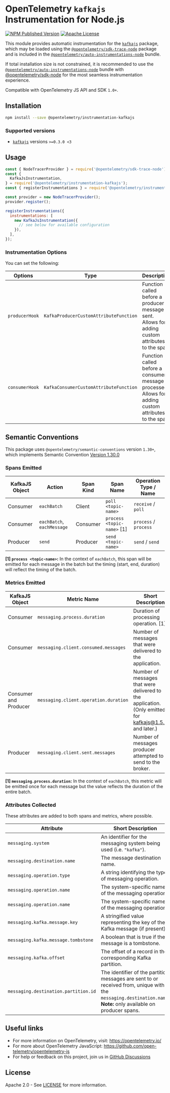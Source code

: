 # OpenTelemetry `kafkajs` Instrumentation for Node.js

[![NPM Published Version][npm-img]][npm-url]
[![Apache License][license-image]][license-image]

This module provides automatic instrumentation for the [`kafkajs`](https://www.npmjs.com/package/kafkajs) package, which may be loaded using the [`@opentelemetry/sdk-trace-node`](https://github.com/open-telemetry/opentelemetry-js/tree/main/packages/opentelemetry-sdk-trace-node) package and is included in the [`@opentelemetry/auto-instrumentations-node`](https://www.npmjs.com/package/@opentelemetry/auto-instrumentations-node) bundle.

If total installation size is not constrained, it is recommended to use the [`@opentelemetry/auto-instrumentations-node`](https://www.npmjs.com/package/@opentelemetry/auto-instrumentations-node) bundle with [@opentelemetry/sdk-node](`https://www.npmjs.com/package/@opentelemetry/sdk-node`) for the most seamless instrumentation experience.

Compatible with OpenTelemetry JS API and SDK `1.0+`.

## Installation

```bash
npm install --save @opentelemetry/instrumentation-kafkajs
```

### Supported versions

- [`kafkajs`](https://www.npmjs.com/package/kafkajs) versions `>=0.3.0 <3`

## Usage

```js
const { NodeTracerProvider } = require('@opentelemetry/sdk-trace-node');
const {
  KafkaJsInstrumentation,
} = require('@opentelemetry/instrumentation-kafkajs');
const { registerInstrumentations } = require('@opentelemetry/instrumentation');

const provider = new NodeTracerProvider();
provider.register();

registerInstrumentations({
  instrumentations: [
    new KafkaJsInstrumentation({
      // see below for available configuration
    }),
  ],
});
```

### Instrumentation Options

You can set the following:

| Options        | Type                                   | Description                                                                                              |
| -------------- | -------------------------------------- | -------------------------------------------------------------------------------------------------------- |
| `producerHook` | `KafkaProducerCustomAttributeFunction` | Function called before a producer message is sent. Allows for adding custom attributes to the span.      |
| `consumerHook` | `KafkaConsumerCustomAttributeFunction` | Function called before a consumer message is processed. Allows for adding custom attributes to the span. |

## Semantic Conventions

This package uses `@opentelemetry/semantic-conventions` version `1.30+`, which implements Semantic Convention [Version 1.30.0](https://github.com/open-telemetry/semantic-conventions/blob/v1.30.0/docs/README.md)

### Spans Emitted

| KafkaJS Object | Action                     | Span Kind | Span Name                  | Operation Type / Name |
| -------------- | -------------------------- | --------- | -------------------------- | --------------------- |
| Consumer       | `eachBatch`                | Client    | `poll <topic-name>`        | `receive` / `poll`    |
| Consumer       | `eachBatch`, `eachMessage` | Consumer  | `process <topic-name>` [1] | `process` / `process` |
| Producer       | `send`                     | Producer  | `send <topic-name>`        | `send` / `send`       |

**[1] `process <topic-name>`:** In the context of `eachBatch`, this span will be emitted for each message in the batch but the timing (start, end, duration) will reflect the timing of the batch.

### Metrics Emitted

| KafkaJS Object        | Metric Name                           | Short Description                                                                                      |
| --------------------- | ------------------------------------- | ------------------------------------------------------------------------------------------------------ |
| Consumer              | `messaging.process.duration`          | Duration of processing operation. [1]                                                                  |
| Consumer              | `messaging.client.consumed.messages`  | Number of messages that were delivered to the application.                                             |
| Consumer and Producer | `messaging.client.operation.duration` | Number of messages that were delivered to the application. (Only emitted for kafkajs@1.5.0 and later.) |
| Producer              | `messaging.client.sent.messages`      | Number of messages producer attempted to send to the broker.                                           |

**[1] `messaging.process.duration`:** In the context of `eachBatch`, this metric will be emitted once for each message but the value reflects the duration of the entire batch.

### Attributes Collected

These attributes are added to both spans and metrics, where possible.

| Attribute                            | Short Description                                                                                                                                                  |
| ------------------------------------ | ------------------------------------------------------------------------------------------------------------------------------------------------------------------ |
| `messaging.system`                   | An identifier for the messaging system being used (i.e. `"kafka"`).                                                                                                |
| `messaging.destination.name`         | The message destination name.                                                                                                                                      |
| `messaging.operation.type`           | A string identifying the type of messaging operation.                                                                                                              |
| `messaging.operation.name`           | The system-specific name of the messaging operation.                                                                                                               |
| `messaging.operation.name`           | The system-specific name of the messaging operation.                                                                                                               |
| `messaging.kafka.message.key`        | A stringified value representing the key of the Kafka message (if present).                                                                                        |
| `messaging.kafka.message.tombstone`  | A boolean that is true if the message is a tombstone.                                                                                                              |
| `messaging.kafka.offset`             | The offset of a record in the corresponding Kafka partition.                                                                                                       |
| `messaging.destination.partition.id` | The identifier of the partition messages are sent to or received from, unique within the `messaging.destination.name`. **Note:** only available on producer spans. |

## Useful links

- For more information on OpenTelemetry, visit: <https://opentelemetry.io/>
- For more about OpenTelemetry JavaScript: <https://github.com/open-telemetry/opentelemetry-js>
- For help or feedback on this project, join us in [GitHub Discussions][discussions-url]

## License

Apache 2.0 - See [LICENSE][license-url] for more information.

[discussions-url]: https://github.com/open-telemetry/opentelemetry-js/discussions
[license-url]: https://github.com/open-telemetry/opentelemetry-js-contrib/blob/main/LICENSE
[license-image]: https://img.shields.io/badge/license-Apache_2.0-green.svg?style=flat
[npm-url]: https://www.npmjs.com/package/@opentelemetry/instrumentation-kafkajs
[npm-img]: https://badge.fury.io/js/%40opentelemetry%2Finstrumentation-kafkajs.svg
